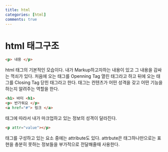 ```yaml
---
title: html
categories: [html]
comments: true
---
```


# html 태그구조

```html
<p> 내용 </p>
```
html 태그의 기본적인 모습이다.
내가 Markup하고자하는 내용이 있고 그 내용을 감싸는 꺽쇠가 있다.
처음에 오는 태그를 Openning Tag 열린 태그라고 하고 뒤에 오는 태그를 Closing Tag 닫힌 태그라고 한다.
태그는 컨텐츠가 어떤 성격을 갖고 어떤 기능을 하는지 알려주는 역할을 한다.

```html
<h1> 바미 <h1>
<p> 반가워요 </p>
<a href="#"> 링크 </a>
```
태그에 따라서 내가 마크업하고 있는 정보의 성격이 달라진다.


```html
<p attr="value"></p>
```
태그를 구성하고 있는 요소 중에는 attribute도 있다.
attrbute은 태그하나만으로는 표현을 충분히 못하는 정보들을 부가적으로 전달해줄때 사용한다.


